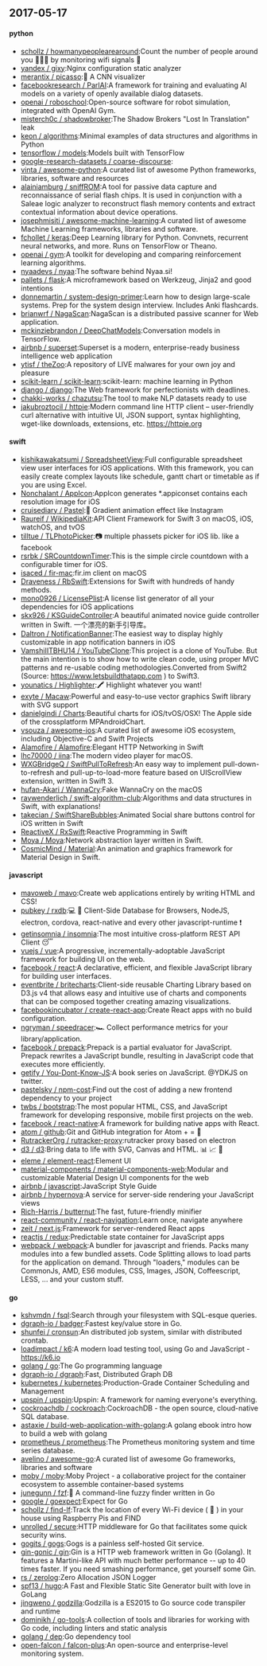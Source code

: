 ## 2017-05-17

#### python
* [schollz / howmanypeoplearearound](https://github.com/schollz/howmanypeoplearearound):Count the number of people around you 👨‍👨‍👦 by monitoring wifi signals 📡
* [yandex / gixy](https://github.com/yandex/gixy):Nginx configuration static analyzer
* [merantix / picasso](https://github.com/merantix/picasso):🎨 A CNN visualizer
* [facebookresearch / ParlAI](https://github.com/facebookresearch/ParlAI):A framework for training and evaluating AI models on a variety of openly available dialog datasets.
* [openai / roboschool](https://github.com/openai/roboschool):Open-source software for robot simulation, integrated with OpenAI Gym.
* [misterch0c / shadowbroker](https://github.com/misterch0c/shadowbroker):The Shadow Brokers "Lost In Translation" leak
* [keon / algorithms](https://github.com/keon/algorithms):Minimal examples of data structures and algorithms in Python
* [tensorflow / models](https://github.com/tensorflow/models):Models built with TensorFlow
* [google-research-datasets / coarse-discourse](https://github.com/google-research-datasets/coarse-discourse):
* [vinta / awesome-python](https://github.com/vinta/awesome-python):A curated list of awesome Python frameworks, libraries, software and resources
* [alainiamburg / sniffROM](https://github.com/alainiamburg/sniffROM):A tool for passive data capture and reconnaissance of serial flash chips. It is used in conjunction with a Saleae logic analyzer to reconstruct flash memory contents and extract contextual information about device operations.
* [josephmisiti / awesome-machine-learning](https://github.com/josephmisiti/awesome-machine-learning):A curated list of awesome Machine Learning frameworks, libraries and software.
* [fchollet / keras](https://github.com/fchollet/keras):Deep Learning library for Python. Convnets, recurrent neural networks, and more. Runs on TensorFlow or Theano.
* [openai / gym](https://github.com/openai/gym):A toolkit for developing and comparing reinforcement learning algorithms.
* [nyaadevs / nyaa](https://github.com/nyaadevs/nyaa):The software behind Nyaa.si!
* [pallets / flask](https://github.com/pallets/flask):A microframework based on Werkzeug, Jinja2 and good intentions
* [donnemartin / system-design-primer](https://github.com/donnemartin/system-design-primer):Learn how to design large-scale systems. Prep for the system design interview. Includes Anki flashcards.
* [brianwrf / NagaScan](https://github.com/brianwrf/NagaScan):NagaScan is a distributed passive scanner for Web application.
* [mckinziebrandon / DeepChatModels](https://github.com/mckinziebrandon/DeepChatModels):Conversation models in TensorFlow.
* [airbnb / superset](https://github.com/airbnb/superset):Superset is a modern, enterprise-ready business intelligence web application
* [ytisf / theZoo](https://github.com/ytisf/theZoo):A repository of LIVE malwares for your own joy and pleasure
* [scikit-learn / scikit-learn](https://github.com/scikit-learn/scikit-learn):scikit-learn: machine learning in Python
* [django / django](https://github.com/django/django):The Web framework for perfectionists with deadlines.
* [chakki-works / chazutsu](https://github.com/chakki-works/chazutsu):The tool to make NLP datasets ready to use
* [jakubroztocil / httpie](https://github.com/jakubroztocil/httpie):Modern command line HTTP client – user-friendly curl alternative with intuitive UI, JSON support, syntax highlighting, wget-like downloads, extensions, etc. https://httpie.org

#### swift
* [kishikawakatsumi / SpreadsheetView](https://github.com/kishikawakatsumi/SpreadsheetView):Full configurable spreadsheet view user interfaces for iOS applications. With this framework, you can easily create complex layouts like schedule, gantt chart or timetable as if you are using Excel.
* [Nonchalant / AppIcon](https://github.com/Nonchalant/AppIcon):AppIcon generates *.appiconset contains each resolution image for iOS
* [cruisediary / Pastel](https://github.com/cruisediary/Pastel):🎨 Gradient animation effect like Instagram
* [Raureif / WikipediaKit](https://github.com/Raureif/WikipediaKit):API Client Framework for Swift 3 on macOS, iOS, watchOS, and tvOS
* [tilltue / TLPhotoPicker](https://github.com/tilltue/TLPhotoPicker):📷 multiple phassets picker for iOS lib. like a facebook
* [rsrbk / SRCountdownTimer](https://github.com/rsrbk/SRCountdownTimer):This is the simple circle countdown with a configurable timer for iOS.
* [isaced / fir-mac](https://github.com/isaced/fir-mac):fir.im client on macOS
* [Draveness / RbSwift](https://github.com/Draveness/RbSwift):Extensions for Swift with hundreds of handy methods.
* [mono0926 / LicensePlist](https://github.com/mono0926/LicensePlist):A license list generator of all your dependencies for iOS applications
* [skx926 / KSGuideController](https://github.com/skx926/KSGuideController):A beautiful animated novice guide controller written in Swift. 一个漂亮的新手引导库。
* [Daltron / NotificationBanner](https://github.com/Daltron/NotificationBanner):The easiest way to display highly customizable in app notification banners in iOS
* [VamshiIITBHU14 / YouTubeClone](https://github.com/VamshiIITBHU14/YouTubeClone):This project is a clone of YouTube. But the main intention is to show how to write clean code, using proper MVC patterns and re-usable coding methodologies.Converted from Swift2 (Source: https://www.letsbuildthatapp.com ) to Swift3.
* [younatics / Highlighter](https://github.com/younatics/Highlighter):🖍 Highlight whatever you want!
* [exyte / Macaw](https://github.com/exyte/Macaw):Powerful and easy-to-use vector graphics Swift library with SVG support
* [danielgindi / Charts](https://github.com/danielgindi/Charts):Beautiful charts for iOS/tvOS/OSX! The Apple side of the crossplatform MPAndroidChart.
* [vsouza / awesome-ios](https://github.com/vsouza/awesome-ios):A curated list of awesome iOS ecosystem, including Objective-C and Swift Projects
* [Alamofire / Alamofire](https://github.com/Alamofire/Alamofire):Elegant HTTP Networking in Swift
* [lhc70000 / iina](https://github.com/lhc70000/iina):The modern video player for macOS.
* [WXGBridgeQ / SwiftPullToRefresh](https://github.com/WXGBridgeQ/SwiftPullToRefresh):An easy way to implement pull-down-to-refresh and pull-up-to-load-more feature based on UIScrollView extension, written in Swift 3.
* [hufan-Akari / WannaCry](https://github.com/hufan-Akari/WannaCry):Fake WannaCry on the macOS
* [raywenderlich / swift-algorithm-club](https://github.com/raywenderlich/swift-algorithm-club):Algorithms and data structures in Swift, with explanations!
* [takecian / SwiftShareBubbles](https://github.com/takecian/SwiftShareBubbles):Animated Social share buttons control for iOS written in Swift
* [ReactiveX / RxSwift](https://github.com/ReactiveX/RxSwift):Reactive Programming in Swift
* [Moya / Moya](https://github.com/Moya/Moya):Network abstraction layer written in Swift.
* [CosmicMind / Material](https://github.com/CosmicMind/Material):An animation and graphics framework for Material Design in Swift.

#### javascript
* [mavoweb / mavo](https://github.com/mavoweb/mavo):Create web applications entirely by writing HTML and CSS!
* [pubkey / rxdb](https://github.com/pubkey/rxdb):💻 📱 Client-Side Database for Browsers, NodeJS, electron, cordova, react-native and every other javascript-runtime ❗️
* [getinsomnia / insomnia](https://github.com/getinsomnia/insomnia):The most intuitive cross-platform REST API Client 😴
* [vuejs / vue](https://github.com/vuejs/vue):A progressive, incrementally-adoptable JavaScript framework for building UI on the web.
* [facebook / react](https://github.com/facebook/react):A declarative, efficient, and flexible JavaScript library for building user interfaces.
* [eventbrite / britecharts](https://github.com/eventbrite/britecharts):Client-side reusable Charting Library based on D3.js v4 that allows easy and intuitive use of charts and components that can be composed together creating amazing visualizations.
* [facebookincubator / create-react-app](https://github.com/facebookincubator/create-react-app):Create React apps with no build configuration.
* [ngryman / speedracer](https://github.com/ngryman/speedracer):🏎 Collect performance metrics for your library/application.
* [facebook / prepack](https://github.com/facebook/prepack):Prepack is a partial evaluator for JavaScript. Prepack rewrites a JavaScript bundle, resulting in JavaScript code that executes more efficiently.
* [getify / You-Dont-Know-JS](https://github.com/getify/You-Dont-Know-JS):A book series on JavaScript. @YDKJS on twitter.
* [pastelsky / npm-cost](https://github.com/pastelsky/npm-cost):Find out the cost of adding a new frontend dependency to your project
* [twbs / bootstrap](https://github.com/twbs/bootstrap):The most popular HTML, CSS, and JavaScript framework for developing responsive, mobile first projects on the web.
* [facebook / react-native](https://github.com/facebook/react-native):A framework for building native apps with React.
* [atom / github](https://github.com/atom/github):Git and GitHub integration for Atom + = 💖
* [RutrackerOrg / rutracker-proxy](https://github.com/RutrackerOrg/rutracker-proxy):rutracker proxy based on electron
* [d3 / d3](https://github.com/d3/d3):Bring data to life with SVG, Canvas and HTML. 📊 📈 🎉
* [eleme / element-react](https://github.com/eleme/element-react):Element UI
* [material-components / material-components-web](https://github.com/material-components/material-components-web):Modular and customizable Material Design UI components for the web
* [airbnb / javascript](https://github.com/airbnb/javascript):JavaScript Style Guide
* [airbnb / hypernova](https://github.com/airbnb/hypernova):A service for server-side rendering your JavaScript views
* [Rich-Harris / butternut](https://github.com/Rich-Harris/butternut):The fast, future-friendly minifier
* [react-community / react-navigation](https://github.com/react-community/react-navigation):Learn once, navigate anywhere
* [zeit / next.js](https://github.com/zeit/next.js):Framework for server-rendered React apps
* [reactjs / redux](https://github.com/reactjs/redux):Predictable state container for JavaScript apps
* [webpack / webpack](https://github.com/webpack/webpack):A bundler for javascript and friends. Packs many modules into a few bundled assets. Code Splitting allows to load parts for the application on demand. Through "loaders," modules can be CommonJs, AMD, ES6 modules, CSS, Images, JSON, Coffeescript, LESS, ... and your custom stuff.

#### go
* [kshvmdn / fsql](https://github.com/kshvmdn/fsql):Search through your filesystem with SQL-esque queries.
* [dgraph-io / badger](https://github.com/dgraph-io/badger):Fastest key/value store in Go.
* [shunfei / cronsun](https://github.com/shunfei/cronsun):An distributed job system, similar with distributed crontab.
* [loadimpact / k6](https://github.com/loadimpact/k6):A modern load testing tool, using Go and JavaScript - https://k6.io
* [golang / go](https://github.com/golang/go):The Go programming language
* [dgraph-io / dgraph](https://github.com/dgraph-io/dgraph):Fast, Distributed Graph DB
* [kubernetes / kubernetes](https://github.com/kubernetes/kubernetes):Production-Grade Container Scheduling and Management
* [upspin / upspin](https://github.com/upspin/upspin):Upspin: A framework for naming everyone's everything.
* [cockroachdb / cockroach](https://github.com/cockroachdb/cockroach):CockroachDB - the open source, cloud-native SQL database.
* [astaxie / build-web-application-with-golang](https://github.com/astaxie/build-web-application-with-golang):A golang ebook intro how to build a web with golang
* [prometheus / prometheus](https://github.com/prometheus/prometheus):The Prometheus monitoring system and time series database.
* [avelino / awesome-go](https://github.com/avelino/awesome-go):A curated list of awesome Go frameworks, libraries and software
* [moby / moby](https://github.com/moby/moby):Moby Project - a collaborative project for the container ecosystem to assemble container-based systems
* [junegunn / fzf](https://github.com/junegunn/fzf):🌸 A command-line fuzzy finder written in Go
* [google / goexpect](https://github.com/google/goexpect):Expect for Go
* [schollz / find-lf](https://github.com/schollz/find-lf):Track the location of every Wi-Fi device ( 📱 ) in your house using Raspberry Pis and FIND
* [unrolled / secure](https://github.com/unrolled/secure):HTTP middleware for Go that facilitates some quick security wins.
* [gogits / gogs](https://github.com/gogits/gogs):Gogs is a painless self-hosted Git service.
* [gin-gonic / gin](https://github.com/gin-gonic/gin):Gin is a HTTP web framework written in Go (Golang). It features a Martini-like API with much better performance -- up to 40 times faster. If you need smashing performance, get yourself some Gin.
* [rs / zerolog](https://github.com/rs/zerolog):Zero Allocation JSON Logger
* [spf13 / hugo](https://github.com/spf13/hugo):A Fast and Flexible Static Site Generator built with love in GoLang
* [jingweno / godzilla](https://github.com/jingweno/godzilla):Godzilla is a ES2015 to Go source code transpiler and runtime
* [dominikh / go-tools](https://github.com/dominikh/go-tools):A collection of tools and libraries for working with Go code, including linters and static analysis
* [golang / dep](https://github.com/golang/dep):Go dependency tool
* [open-falcon / falcon-plus](https://github.com/open-falcon/falcon-plus):An open-source and enterprise-level monitoring system.
